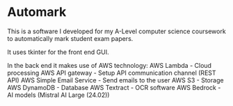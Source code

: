 # Automark
This is a software I developed for my A-Level computer science coursework to automatically mark student exam papers.

It uses tkinter for the front end GUI.

In the back end it makes use of AWS technology:
AWS Lambda - Cloud processing
AWS API gateway - Setup API communication channel (REST API)
AWS Simple Email Service - Send emails to the user
AWS S3 - Storage
AWS DynamoDB - Database
AWS Textract - OCR software
AWS Bedrock - AI models (Mistral AI Large (24.02))
